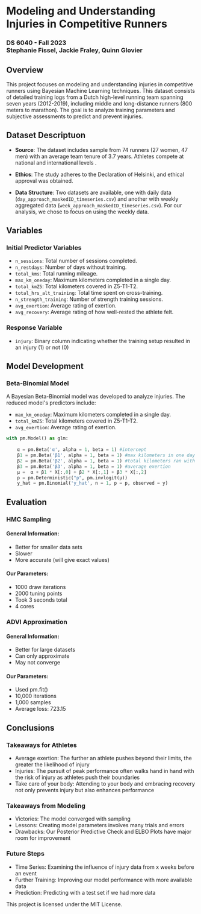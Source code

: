 # Modeling and Understanding Injuries in Competitive Runners 

### DS 6040 - Fall 2023 <br> Stephanie Fissel, Jackie Fraley, Quinn Glovier

## Overview

This project focuses on modeling and understanding injuries in competitive runners using Bayesian Machine Learning techniques. This dataset consists of detailed training logs from a Dutch high-level running team spanning seven years (2012-2019), including middle and long-distance runners (800 meters to marathon). The goal is to analyze training parameters and subjective assessments to predict and prevent injuries. 

## Dataset Descriptuon

- **Source**: The dataset includes sample from 74 runners (27 women, 47 men) with an average team tenure of 3.7 years. Athletes compete at national and international levels .

- **Ethics**: The study adheres to the Declaration of Helsinki, and ethical approval was obtained.
- **Data Structure**: Two datasets are available, one with daily data (`day_approach_maskedID_timeseries.csv`) and another with weekly aggregated data (`week_approach_maskedID_timeseries.csv`). For our analysis, we chose to focus on using the weekly data.

## Variables

### Initial Predictor Variables

- `n_sessions`: Total number of sessions completed.
- `n_restdays`: Number of days without training.
- `total_kms`: Total running mileage.
- `max_km_oneday`: Maximum kilometers completed in a single day.
- `total_kmZ5`: Total kilometers covered in Z5-T1-T2.
- `total_hrs_alt_training`: Total time spent on cross-training.
- `n_strength_training`: Number of strength training sessions.
- `avg_exertion`: Average rating of exertion.
- `avg_recovery`: Average rating of how well-rested the athlete felt.

### Response Variable

- `injury`: Binary column indicating whether the training setup resulted in an injury (1) or not (0)

## Model Development

### Beta-Binomial Model

A Bayesian Beta-Binomial model was developed to analyze injuries. 
The reduced model's predictors include:
- `max_km_oneday`: Maximum kilometers completed in a single day.
- `total_kmZ5`: Total kilometers covered in Z5-T1-T2.
- `avg_exertion`: Average rating of exertion.

```python
with pm.Model() as glm:
    
    α = pm.Beta('α', alpha = 1, beta = 1) #intercept
    β1 = pm.Beta('β1', alpha = 1, beta = 1) #max kilometers in one day
    β2 = pm.Beta('β2', alpha = 1, beta = 1) #total kilometers ran with anaerobic heart rate
    β3 = pm.Beta('β3', alpha = 1, beta = 1) #average exertion
    μ =  α + β1 * X[:,0] + β2 * X[:,1] + β3 * X[:,2]
    p = pm.Deterministic("p", pm.invlogit(μ))
    y_hat = pm.Binomial('y_hat', n = 1, p = p, observed = y) 
```
## Evaluation

### HMC Sampling
#### General Information:
- Better for smaller data sets
- Slower
- More accurate (will give exact values)

#### Our Parameters:
- 1000 draw iterations
- 2000 tuning points
- Took 3 seconds total
- 4 cores

### ADVI Approximation
#### General Information:
- Better for large datasets
- Can only approximate
- May not converge

#### Our Parameters:
- Used pm.fit()
- 10,000 iterations
- 1,000 samples
- Average loss: 723.15

## Conclusions
### Takeaways for Athletes
- Average exertion: The further an athlete pushes beyond their limits, the greater the likelihood of injury
- Injuries: The pursuit of peak performance often walks hand in hand with the risk of injury as athletes push their boundaries
- Take care of your body: Attending to your body and embracing recovery not only prevents injury but also enhances performance 

### Takeaways from Modeling
- Victories: The model converged with sampling
- Lessons: Creating model parameters involves many trials and errors
- Drawbacks: Our Posterior Predictive Check and ELBO Plots have major room for improvement

### Future Steps
- Time Series: Examining the influence of injury data from x weeks before an event
- Further Training: Improving our model performance with more available data
- Prediction: Predicting with a test set if we had more data

This project is licensed under the MIT License. 
